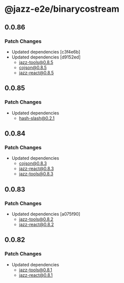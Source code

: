 # @jazz-e2e/binarycostream

## 0.0.86

### Patch Changes

-   Updated dependencies [c3f4e6b]
-   Updated dependencies [d9152ed]
    -   jazz-tools@0.8.5
    -   cojson@0.8.5
    -   jazz-react@0.8.5

## 0.0.85

### Patch Changes

-   Updated dependencies
    -   hash-slash@0.2.1

## 0.0.84

### Patch Changes

-   Updated dependencies
    -   cojson@0.8.3
    -   jazz-react@0.8.3
    -   jazz-tools@0.8.3

## 0.0.83

### Patch Changes

-   Updated dependencies [a075f90]
    -   jazz-tools@0.8.2
    -   jazz-react@0.8.2

## 0.0.82

### Patch Changes

-   Updated dependencies
    -   jazz-tools@0.8.1
    -   jazz-react@0.8.1
